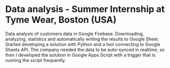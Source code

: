 # Data analysis - Summer Internship at Tyme Wear, Boston (USA)
Data analysis of customers data in Google Firebase. Downloading, analyzing, statistics and automatically writing the results to Google Sheet. Started developing a solution with Python and a tool connecting to Google Sheets API. The company needed the data to be auto-synced in realtime, so then I developed the solution in Google Apps Script with a trigger that is running the script frequently.
